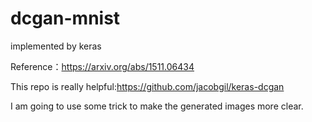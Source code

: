 # dcgan-mnist
implemented by keras

Reference：https://arxiv.org/abs/1511.06434

This repo is really helpful:https://github.com/jacobgil/keras-dcgan

I am going to use some trick to make the generated images more clear.
